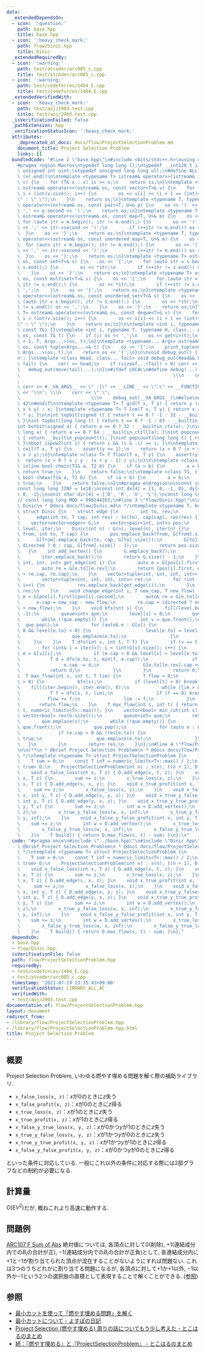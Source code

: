 ```yaml
---
data:
  _extendedDependsOn:
  - icon: ':question:'
    path: base.hpp
    title: base.hpp
  - icon: ':heavy_check_mark:'
    path: flow/Dinic.hpp
    title: Dinic
  _extendedRequiredBy:
  - icon: ':warning:'
    path: test/atcoder/arc085_c.cpp
    title: test/atcoder/arc085_c.cpp
  - icon: ':warning:'
    path: test/codeforces/1404_E.cpp
    title: test/codeforces/1404_E.cpp
  _extendedVerifiedWith:
  - icon: ':heavy_check_mark:'
    path: test/aoj/2903.test.cpp
    title: test/aoj/2903.test.cpp
  _isVerificationFailed: false
  _pathExtension: hpp
  _verificationStatusIcon: ':heavy_check_mark:'
  attributes:
    _deprecated_at_docs: docs/flow/ProjectSelectionProblem.md
    document_title: Project Selection Problem
    links: []
  bundledCode: "#line 2 \"base.hpp\"\n#include <bits/stdc++.h>\nusing namespace std;\n\
    #pragma region Macros\ntypedef long long ll;\ntypedef __int128_t i128;\ntypedef\
    \ unsigned int uint;\ntypedef unsigned long long ull;\n#define ALL(x) (x).begin(),\
    \ (x).end()\n\ntemplate <typename T> istream& operator>>(istream& is, vector<T>&\
    \ v) {\n    for (T& x : v) is >> x;\n    return is;\n}\ntemplate <typename T>\
    \ ostream& operator<<(ostream& os, const vector<T>& v) {\n    for (int i = 0;\
    \ i < (int)v.size(); i++) {\n        os << v[i] << (i + 1 == (int)v.size() ? \"\
    \" : \" \");\n    }\n    return os;\n}\ntemplate <typename T, typename U> ostream&\
    \ operator<<(ostream& os, const pair<T, U>& p) {\n    os << '(' << p.first <<\
    \ ',' << p.second << ')';\n    return os;\n}\ntemplate <typename T, typename U>\
    \ ostream& operator<<(ostream& os, const map<T, U>& m) {\n    os << '{';\n   \
    \ for (auto itr = m.begin(); itr != m.end();) {\n        os << '(' << itr->first\
    \ << ',' << itr->second << ')';\n        if (++itr != m.end()) os << ',';\n  \
    \  }\n    os << '}';\n    return os;\n}\ntemplate <typename T, typename U> ostream&\
    \ operator<<(ostream& os, const unordered_map<T, U>& m) {\n    os << '{';\n  \
    \  for (auto itr = m.begin(); itr != m.end();) {\n        os << '(' << itr->first\
    \ << ',' << itr->second << ')';\n        if (++itr != m.end()) os << ',';\n  \
    \  }\n    os << '}';\n    return os;\n}\ntemplate <typename T> ostream& operator<<(ostream&\
    \ os, const set<T>& s) {\n    os << '{';\n    for (auto itr = s.begin(); itr !=\
    \ s.end();) {\n        os << *itr;\n        if (++itr != s.end()) os << ',';\n\
    \    }\n    os << '}';\n    return os;\n}\ntemplate <typename T> ostream& operator<<(ostream&\
    \ os, const multiset<T>& s) {\n    os << '{';\n    for (auto itr = s.begin();\
    \ itr != s.end();) {\n        os << *itr;\n        if (++itr != s.end()) os <<\
    \ ',';\n    }\n    os << '}';\n    return os;\n}\ntemplate <typename T> ostream&\
    \ operator<<(ostream& os, const unordered_set<T>& s) {\n    os << '{';\n    for\
    \ (auto itr = s.begin(); itr != s.end();) {\n        os << *itr;\n        if (++itr\
    \ != s.end()) os << ',';\n    }\n    os << '}';\n    return os;\n}\ntemplate <typename\
    \ T> ostream& operator<<(ostream& os, const deque<T>& v) {\n    for (int i = 0;\
    \ i < (int)v.size(); i++) {\n        os << v[i] << (i + 1 == (int)v.size() ? \"\
    \" : \" \");\n    }\n    return os;\n}\n\ntemplate <int i, typename T> void print_tuple(ostream&,\
    \ const T&) {}\ntemplate <int i, typename T, typename H, class... Args> void print_tuple(ostream&\
    \ os, const T& t) {\n    if (i) os << ',';\n    os << get<i>(t);\n    print_tuple<i\
    \ + 1, T, Args...>(os, t);\n}\ntemplate <typename... Args> ostream& operator<<(ostream&\
    \ os, const tuple<Args...>& t) {\n    os << '{';\n    print_tuple<0, tuple<Args...>,\
    \ Args...>(os, t);\n    return os << '}';\n}\n\nvoid debug_out() { cerr << '\\\
    n'; }\ntemplate <class Head, class... Tail> void debug_out(Head&& head, Tail&&...\
    \ tail) {\n    cerr << head;\n    if (sizeof...(Tail) > 0) cerr << \", \";\n \
    \   debug_out(move(tail)...);\n}\n#ifdef LOCAL\n#define debug(...)           \
    \                                                        \\\n    cerr << \" \"\
    ;                                                                     \\\n   \
    \ cerr << #__VA_ARGS__ << \" :[\" << __LINE__ << \":\" << __FUNCTION__ << \"]\"\
    \ << '\\n'; \\\n    cerr << \" \";                                           \
    \                          \\\n    debug_out(__VA_ARGS__)\n#else\n#define debug(...)\
    \ 42\n#endif\n\ntemplate <typename T> T gcd(T x, T y) { return y != 0 ? gcd(y,\
    \ x % y) : x; }\ntemplate <typename T> T lcm(T x, T y) { return x / gcd(x, y)\
    \ * y; }\n\nint topbit(signed t) { return t == 0 ? -1 : 31 - __builtin_clz(t);\
    \ }\nint topbit(long long t) { return t == 0 ? -1 : 63 - __builtin_clzll(t); }\n\
    int botbit(signed a) { return a == 0 ? 32 : __builtin_ctz(a); }\nint botbit(long\
    \ long a) { return a == 0 ? 64 : __builtin_ctzll(a); }\nint popcount(signed t)\
    \ { return __builtin_popcount(t); }\nint popcount(long long t) { return __builtin_popcountll(t);\
    \ }\nbool ispow2(int i) { return i && (i & -i) == i; }\n\ntemplate <class T> T\
    \ ceil(T x, T y) {\n    assert(y >= 1);\n    return (x > 0 ? (x + y - 1) / y :\
    \ x / y);\n}\ntemplate <class T> T floor(T x, T y) {\n    assert(y >= 1);\n  \
    \  return (x > 0 ? x / y : (x + y - 1) / y);\n}\n\ntemplate <class T1, class T2>\
    \ inline bool chmin(T1& a, T2 b) {\n    if (a > b) {\n        a = b;\n       \
    \ return true;\n    }\n    return false;\n}\ntemplate <class T1, class T2> inline\
    \ bool chmax(T1& a, T2 b) {\n    if (a < b) {\n        a = b;\n        return\
    \ true;\n    }\n    return false;\n}\n#pragma endregion\n\nconst int INF = 1e9;\n\
    const long long IINF = 1e18;\nconst int dx[4] = {1, 0, -1, 0}, dy[4] = {0, 1,\
    \ 0, -1};\nconst char dir[4] = {'D', 'R', 'U', 'L'};\nconst long long MOD = 1000000007;\n\
    // const long long MOD = 998244353;\n#line 3 \"flow/Dinic.hpp\"\n\n/**\n * @brief\
    \ Dinic\n * @docs docs/flow/Dinic.md\n */\ntemplate <typename T, bool directed>\
    \ struct Dinic {\n    struct edge {\n        int to, rev;\n        T cap;\n  \
    \      edge(int to, T cap, int rev) : to(to), cap(cap), rev(rev) {}\n    };\n\
    \    vector<vector<edge>> G;\n    vector<pair<int, int>> pos;\n    vector<int>\
    \ level, iter;\n    Dinic(int n) : G(n), level(n), iter(n) {}\n    int add_edge(int\
    \ from, int to, T cap) {\n        pos.emplace_back(from, G[from].size());\n  \
    \      G[from].emplace_back(to, cap, G[to].size());\n        G[to].emplace_back(from,\
    \ directed ? 0 : cap, G[from].size() - 1);\n        return pos.size() - 1;\n \
    \   }\n    int add_vertex() {\n        G.emplace_back();\n        level.emplace_back();\n\
    \        iter.emplace_back();\n        return G.size() - 1;\n    }\n    tuple<int,\
    \ int, int, int> get_edge(int i) {\n        auto e = G[pos[i].first][pos[i].second];\n\
    \        auto re = G[e.to][e.rev];\n        return {pos[i].first, e.to, e.cap\
    \ + re.cap, re.cap};\n    }\n    vector<tuple<int, int, int, int>> edges() {\n\
    \        vector<tuple<int, int, int, int>> res;\n        for (int i = 0; i < (int)pos.size();\
    \ i++) {\n            res.emplace_back(get_edge(i));\n        }\n        return\
    \ res;\n    }\n    void change_edge(int i, T new_cap, T new_flow) {\n        auto&\
    \ e = G[pos[i].first][pos[i].second];\n        auto& re = G[e.to][e.rev];\n  \
    \      e.cap = new_cap - new_flow;\n        re.cap = (directed ? new_flow : new_cap\
    \ + new_flow);\n    }\n    void bfs(int s) {\n        fill(level.begin(), level.end(),\
    \ -1);\n        queue<int> que;\n        level[s] = 0;\n        que.emplace(s);\n\
    \        while (!que.empty()) {\n            int v = que.front();\n          \
    \  que.pop();\n            for (auto& e : G[v]) {\n                if (e.cap >\
    \ 0 && level[e.to] < 0) {\n                    level[e.to] = level[v] + 1;\n \
    \                   que.emplace(e.to);\n                }\n            }\n   \
    \     }\n    }\n    T dfs(int v, int t, T f) {\n        if (v == t) return f;\n\
    \        for (int& i = iter[v]; i < (int)G[v].size(); i++) {\n            auto&\
    \ e = G[v][i];\n            if (e.cap > 0 && level[v] < level[e.to]) {\n     \
    \           T d = dfs(e.to, t, min(f, e.cap));\n                if (d <= 0) continue;\n\
    \                e.cap -= d;\n                G[e.to][e.rev].cap += d;\n     \
    \           return d;\n            }\n        }\n        return 0;\n    }\n  \
    \  T max_flow(int s, int t, T lim) {\n        T flow = 0;\n        while (lim\
    \ > 0) {\n            bfs(s);\n            if (level[t] < 0) break;\n        \
    \    fill(iter.begin(), iter.end(), 0);\n            while (lim > 0) {\n     \
    \           T f = dfs(s, t, lim);\n                if (f == 0) break;\n      \
    \          flow += f;\n                lim -= f;\n            }\n        }\n \
    \       return flow;\n    }\n    T max_flow(int s, int t) { return max_flow(s,\
    \ t, numeric_limits<T>::max()); }\n    vector<bool> min_cut(int s) {\n       \
    \ vector<bool> res(G.size());\n        queue<int> que;\n        res[s] = true;\n\
    \        que.emplace(s);\n        while (!que.empty()) {\n            int v =\
    \ que.front();\n            que.pop();\n            for (auto e : G[v]) {\n  \
    \              if (e.cap > 0 && !res[e.to]) {\n                    res[e.to] =\
    \ true;\n                    que.emplace(e.to);\n                }\n         \
    \   }\n        }\n        return res;\n    }\n};\n#line 4 \"flow/ProjectSelectionProblem.hpp\"\
    \n\n/**\n * @brief Project Selection Problem\n * @docs docs/flow/ProjectSelectionProblem.md\n\
    \ */\ntemplate <typename T> struct ProjectSelectionProblem {\n    int s, t;\n\
    \    T sum = 0;\n    const T inf = numeric_limits<T>::max() / 2;\n    Dinic<T,\
    \ true> D;\n    ProjectSelectionProblem(int n) : s(n), t(n + 1), D(n + 2) {}\n\
    \    void x_false_loss(int x, T z) { D.add_edge(x, t, z); }\n    void x_false_profit(int\
    \ x, T z) {\n        sum += z;\n        x_true_loss(x, z);\n    }\n    void x_true_loss(int\
    \ x, T z) { D.add_edge(s, x, z); }\n    void x_true_profit(int x, T z) {\n   \
    \     sum += z;\n        x_false_loss(x, z);\n    }\n    void x_false_y_true_loss(int\
    \ x, int y, T z) { D.add_edge(x, y, z); }\n    void x_true_y_false_loss(int x,\
    \ int y, T z) { D.add_edge(y, x, z); }\n    void x_true_y_true_profit(int x, int\
    \ y, T z) {\n        sum += z;\n        int w = D.add_vertex();\n        x_false_loss(w,\
    \ z);\n        x_true_y_false_loss(w, x, inf);\n        x_true_y_false_loss(w,\
    \ y, inf);\n    }\n    void x_false_y_false_profit(int x, int y, T z) {\n    \
    \    sum += z;\n        int w = D.add_vertex();\n        x_true_loss(w, z);\n\
    \        x_false_y_true_loss(w, x, inf);\n        x_false_y_true_loss(w, y, inf);\n\
    \    }\n    T build() { return D.max_flow(s, t) - sum; }\n};\n"
  code: "#pragma once\n#include \"../base.hpp\"\n#include \"Dinic.hpp\"\n\n/**\n *\
    \ @brief Project Selection Problem\n * @docs docs/flow/ProjectSelectionProblem.md\n\
    \ */\ntemplate <typename T> struct ProjectSelectionProblem {\n    int s, t;\n\
    \    T sum = 0;\n    const T inf = numeric_limits<T>::max() / 2;\n    Dinic<T,\
    \ true> D;\n    ProjectSelectionProblem(int n) : s(n), t(n + 1), D(n + 2) {}\n\
    \    void x_false_loss(int x, T z) { D.add_edge(x, t, z); }\n    void x_false_profit(int\
    \ x, T z) {\n        sum += z;\n        x_true_loss(x, z);\n    }\n    void x_true_loss(int\
    \ x, T z) { D.add_edge(s, x, z); }\n    void x_true_profit(int x, T z) {\n   \
    \     sum += z;\n        x_false_loss(x, z);\n    }\n    void x_false_y_true_loss(int\
    \ x, int y, T z) { D.add_edge(x, y, z); }\n    void x_true_y_false_loss(int x,\
    \ int y, T z) { D.add_edge(y, x, z); }\n    void x_true_y_true_profit(int x, int\
    \ y, T z) {\n        sum += z;\n        int w = D.add_vertex();\n        x_false_loss(w,\
    \ z);\n        x_true_y_false_loss(w, x, inf);\n        x_true_y_false_loss(w,\
    \ y, inf);\n    }\n    void x_false_y_false_profit(int x, int y, T z) {\n    \
    \    sum += z;\n        int w = D.add_vertex();\n        x_true_loss(w, z);\n\
    \        x_false_y_true_loss(w, x, inf);\n        x_false_y_true_loss(w, y, inf);\n\
    \    }\n    T build() { return D.max_flow(s, t) - sum; }\n};"
  dependsOn:
  - base.hpp
  - flow/Dinic.hpp
  isVerificationFile: false
  path: flow/ProjectSelectionProblem.hpp
  requiredBy:
  - test/codeforces/1404_E.cpp
  - test/atcoder/arc085_c.cpp
  timestamp: '2021-07-19 13:35:43+09:00'
  verificationStatus: LIBRARY_ALL_AC
  verifiedWith:
  - test/aoj/2903.test.cpp
documentation_of: flow/ProjectSelectionProblem.hpp
layout: document
redirect_from:
- /library/flow/ProjectSelectionProblem.hpp
- /library/flow/ProjectSelectionProblem.hpp.html
title: Project Selection Problem
---
```

## 概要
Project Selection Problem, いわゆる燃やす埋める問題を解く際の補助ライブラリ.
- `x_false_loss(x, z)`：$x$が$0$のときに$z$失う
- `x_false_profit(x, z)`：$x$が$0$のときに$z$得る
- `x_true_loss(x, z)`：$x$が$1$のときに$z$失う
- `x_true_profit(x, z)`：$x$が$1$のときに$z$得る
- `x_false_y_true_loss(x, y, z)`：$x$が$0$かつ$y$が$1$のときに$z$失う
- `x_true_y_false_loss(x, y, z)`：$x$が$1$かつ$y$が$0$のときに$z$失う
- `x_true_y_true_profit(x, y, z)`：$x$が$1$かつ$y$が$1$のときに$z$得る
- `x_false_y_false_profit(x, y, z)`：$x$が$0$かつ$y$が$0$のときに$z$得る

といった条件に対応している. 一般にこれ以外の条件に対応する際には$2$部グラフなどの制約が必要になる.

## 計算量
$O(EV^2)$だが, 概ねこれより高速に動作する.

## 問題例
[ARC107 F Sum of Abs](https://atcoder.jp/contests/arc107/tasks/arc107_f)
絶対値については, 各頂点に対して$0$(削除), $+1$(連結成分内での$B_i$の合計が正), $-1$(連結成分内での$B_i$の合計が正負)として, 各連結成分内に$+1$と$-1$が割り当てられた頂点が混在することがないようにすれば問題ない. これは$3$つのうちどれかに割り当てる問題になるが, 各頂点に対して$+1$か$+1$以外, $-1$以外か$-1$という2つの選択肢の直積として表現することで解くことができる. ([参照](http://tokoharuland.hateblo.jp/entry/2017/11/13/220607))

## 参照
- [最小カットを使って「燃やす埋める問題」を解く](https://www.slideshare.net/shindannin/project-selection-problem)
- [最小カットについて - よすぽの日記](https://yosupo.hatenablog.com/entry/2015/03/31/134336)
- [Project Selection (燃やす埋める) 周りの話についてもう少し考えた - とこはるのまとめ](http://tokoharuland.hateblo.jp/entry/2017/12/25/000003)
- [続：『燃やす埋める』と『ProjectSelectionProblem』 - とこはるのまとめ](http://tokoharuland.hateblo.jp/entry/2017/11/13/220607)